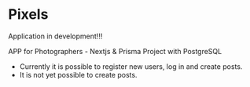 # Pixels
Application in development!!!

APP for Photographers - Nextjs & Prisma Project with PostgreSQL

- Currently it is possible to register new users, log in and create posts.
- It is not yet possible to create posts.


